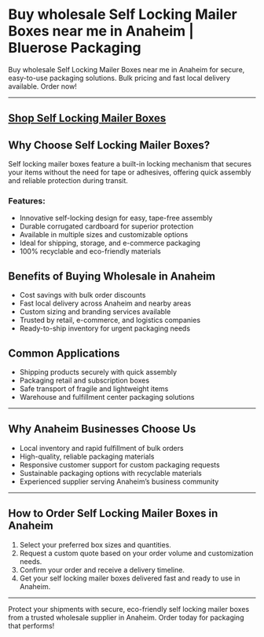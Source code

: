 # Buy wholesale Self Locking Mailer Boxes near me in Anaheim | Bluerose Packaging

Buy wholesale Self Locking Mailer Boxes near me in Anaheim for secure, easy-to-use packaging solutions. Bulk pricing and fast local delivery available. Order now!

---
[Shop Self Locking Mailer Boxes](https://www.bluerosepackaging.com/product/self-locking-mailer-boxes/)
---

## Why Choose Self Locking Mailer Boxes?

Self locking mailer boxes feature a built-in locking mechanism that secures your items without the need for tape or adhesives, offering quick assembly and reliable protection during transit.

### Features:

- Innovative self-locking design for easy, tape-free assembly  
- Durable corrugated cardboard for superior protection  
- Available in multiple sizes and customizable options  
- Ideal for shipping, storage, and e-commerce packaging  
- 100% recyclable and eco-friendly materials  

## Benefits of Buying Wholesale in Anaheim

- Cost savings with bulk order discounts  
- Fast local delivery across Anaheim and nearby areas  
- Custom sizing and branding services available  
- Trusted by retail, e-commerce, and logistics companies  
- Ready-to-ship inventory for urgent packaging needs  

## Common Applications

- Shipping products securely with quick assembly  
- Packaging retail and subscription boxes  
- Safe transport of fragile and lightweight items  
- Warehouse and fulfillment center packaging solutions  

---

## Why Anaheim Businesses Choose Us

- Local inventory and rapid fulfillment of bulk orders  
- High-quality, reliable packaging materials  
- Responsive customer support for custom packaging requests  
- Sustainable packaging options with recyclable materials  
- Experienced supplier serving Anaheim’s business community  

---

## How to Order Self Locking Mailer Boxes in Anaheim

1. Select your preferred box sizes and quantities.  
2. Request a custom quote based on your order volume and customization needs.  
3. Confirm your order and receive a delivery timeline.  
4. Get your self locking mailer boxes delivered fast and ready to use in Anaheim.  

---

Protect your shipments with secure, eco-friendly self locking mailer boxes from a trusted wholesale supplier in Anaheim. Order today for packaging that performs!

